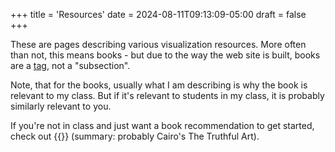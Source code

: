 +++
title = 'Resources'
date = 2024-08-11T09:13:09-05:00
draft = false
+++

These are pages describing various visualization resources. More often than not, this means books - but due to the way the web site is built, books are a [tag](tags/books), not a "subsection".

Note, that for the books, usually what I am describing is why the book is relevant to my class. But if it's relevant to students in my class, it is probably similarly relevant to you.

If you're not in class and just want a book recommendation to get started, check out {{<link books-first>}} (summary: probably Cairo's The Truthful Art).

